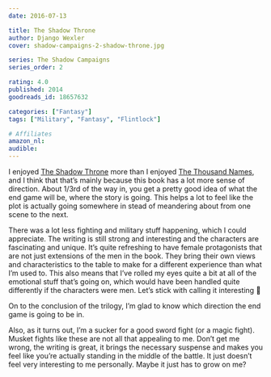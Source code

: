```yaml
---
date: 2016-07-13

title: The Shadow Throne
author: Django Wexler
cover: shadow-campaigns-2-shadow-throne.jpg

series: The Shadow Campaigns
series_order: 2

rating: 4.0
published: 2014
goodreads_id: 18657632

categories: ["Fantasy"]
tags: ["Military", "Fantasy", "Flintlock"]

# Affiliates
amazon_nl: 
audible: 
---
```


I enjoyed [The Shadow Throne]() more than I enjoyed [The Thousand Names](2016-04-14-Django-Wexler---The-Thousand-Names.md), and I think that that’s mainly because this book has a lot more sense of direction. About 1/3rd of the way in, you get a pretty good idea of what the end game will be, where the story is going. This helps a lot to feel like the plot is actually going somewhere in stead of meandering about from one scene to the next.

<!--more-->

There was a lot less fighting and military stuff happening, which I could appreciate. The writing is still strong and interesting and the characters are fascinating and unique. It’s quite refreshing to have female protagonists that are not just extensions of the men in the book. They bring their own views and characteristics to the table to make for a different experience than what I’m used to. This also means that I’ve rolled my eyes quite a bit at all of the emotional stuff that’s going on, which would have been handled quite differently if the characters were men. Let’s stick with calling it interesting 🙂

On to the conclusion of the trilogy, I’m glad to know which direction the end game is going to be in.

Also, as it turns out, I’m a sucker for a good sword fight (or a magic fight). Musket fights like these are not all that appealing to me. Don’t get me wrong, the writing is great, it brings the necessary suspense and makes you feel like you’re actually standing in the middle of the battle. It just doesn’t feel very interesting to me personally. Maybe it just has to grow on me?
